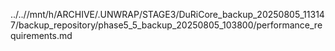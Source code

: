 ../..//mnt/h/ARCHIVE/.UNWRAP/STAGE3/DuRiCore_backup_20250805_113147/backup_repository/phase5_5_backup_20250805_103800/performance_requirements.md